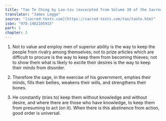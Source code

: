 ```yaml
---
title: "Tao Te Ching by Lao-tzu (excerpted from Volume 39 of the Sacred Books of the East.)"
translator: "James Legge"
source: "[sacred-texts.com](https://sacred-texts.com/tao/taote.htm)"
isbn: "978-1402185915"
part: 1
chapter: 3
---
```

1. Not to value and employ men of superior ability is the way to keep
the people from rivalry among themselves; not to prize articles which
are difficult to procure is the way to keep them from becoming thieves;
not to show them what is likely to excite their desires is the way
to keep their minds from disorder. 

2. Therefore the sage, in the exercise of his government, empties
their minds, fills their bellies, weakens their wills, and strengthens
their bones. 

3. He constantly (tries to) keep them without knowledge and without
desire, and where there are those who have knowledge, to keep them
from presuming to act (on it). When there is this abstinence from
action, good order is universal.